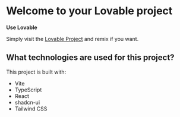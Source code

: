 # Welcome to your Lovable project

**Use Lovable**

Simply visit the [Lovable Project](https://lovable.dev/projects/e2cc9bd7-1921-4084-a2a1-f9eafa850a56) and remix if you want.


## What technologies are used for this project?

This project is built with:

- Vite
- TypeScript
- React
- shadcn-ui
- Tailwind CSS
